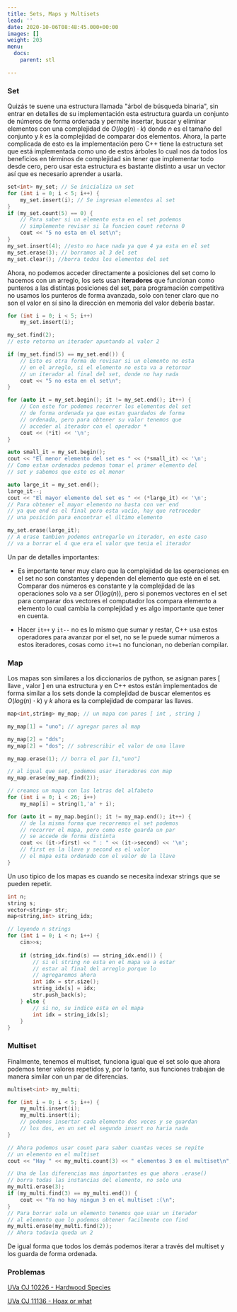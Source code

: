 ```yaml
---
title: Sets, Maps y Multisets
lead: ''
date: 2020-10-06T08:48:45.000+00:00
images: []
weight: 203
menu:
  docs:
    parent: stl

---
```

### Set

Quizás te suene una estructura llamada "árbol de búsqueda binaria", sin entrar en detalles de su implementación esta estructura guarda un conjunto de números de forma ordenada y permite insertar, buscar y eliminar elementos con una complejidad de $O( log(n) \cdot k )$ donde $n$ es el tamaño del conjunto y $k$ es la complejidad de comparar dos elementos. Ahora, la parte complicada de esto es la implementación pero C++ tiene la estructura set que está implementada como uno de estos árboles lo cual nos da todos los beneficios en términos de complejidad sin tener que implementar todo desde cero, pero usar esta estructura es bastante distinto a usar un vector así que es necesario aprender a usarla.

```c++
set<int> my_set; // Se inicializa un set
for (int i = 0; i < 5; i++) {
	my_set.insert(i); // Se ingresan elementos al set
}
if (my_set.count(5) == 0) {
	// Para saber si un elemento esta en el set podemos
	// simplemente revisar si la funcion count retorna 0
	cout << "5 no esta en el set\n";
}
my_set.insert(4); //esto no hace nada ya que 4 ya esta en el set
my_set.erase(3); // borramos al 3 del set
my_set.clear(); //borra todos los elementos del set
```

Ahora, no podemos acceder directamente a posiciones del set como lo hacemos con un arreglo, los sets usan **iteradores** que funcionan como punteros a las distintas posiciones del set, para programación competitiva no usamos los punteros de forma avanzada, solo con tener claro que no son el valor en sí sino la dirección en memoria del valor debería bastar.

```c++
for (int i = 0; i < 5; i++)
    my_set.insert(i);

my_set.find(2);
// esto retorna un iterador apuntando al valor 2

if (my_set.find(5) == my_set.end()) {
	// Esto es otra forma de revisar si un elemento no esta
	// en el arreglo, si el elemento no esta va a retornar
	// un iterador al final del set, donde no hay nada
	cout << "5 no esta en el set\n";
}

for (auto it = my_set.begin(); it != my_set.end(); it++) {
	// Con este for podemos recorrer los elementos del set
	// de forma ordenada ya que estan guardados de forma
	// ordenada, pero para obtener su valor tenemos que
	// acceder al iterador con el operador *
	cout << (*it) << '\n';
}

auto small_it = my_set.begin();
cout << "El menor elemento del set es " << (*small_it) << '\n';
// Como estan ordenados podemos tomar el primer elemento del
// set y sabemos que este es el menor

auto large_it = my_set.end();
large_it--;
cout << "El mayor elemento del set es " << (*large_it) << '\n';
// Para obtener el mayor elemento no basta con ver end
// ya que end es el final pero esta vacío, hay que retroceder
// una posición para encontrar el último elemento

my_set.erase(large_it);
// A erase tambien podemos entregarle un iterador, en este caso
// va a borrar el 4 que era el valor que tenia el iterador
```

Un par de detalles importantes:

- Es importante tener muy claro que la complejidad de las operaciones en el set no son constantes y dependen del elemento que esté en el set. Comparar dos números es constante y la complejidad de las operaciones solo va a ser $O( log(n) )$, pero si ponemos vectores en el set para comparar dos vectores el computador los compara elemento a elemento lo cual cambia la complejidad y es algo importante que tener en cuenta.

- Hacer `it++` y `it--` no es lo mismo que sumar y restar, C++ usa estos operadores para avanzar por el set, no se le puede sumar números a estos iteradores, cosas como `it+=1` no funcionan, no deberían compilar.

### Map

Los mapas son similares a los diccionarios de python, se asignan pares [ llave , valor ] en una estructura y en C++ estos están implementados de forma similar a los sets donde la complejidad de buscar elementos es $O( log(n) \cdot k )$ y $k$ ahora es la complejidad de comparar las llaves.

```c++
map<int,string> my_map; // un mapa con pares [ int , string ]

my_map[1] = "uno"; // agregar pares al map

my_map[2] = "dds"; 
my_map[2] = "dos"; // sobrescribir el valor de una llave

my_map.erase(1); // borra el par [1,"uno"]

// al igual que set, podemos usar iteradores con map
my_map.erase(my_map.find(2));

// creamos un mapa con las letras del alfabeto
for (int i = 0; i < 26; i++)
    my_map[i] = string(1,'a' + i);

for (auto it = my_map.begin(); it != my_map.end(); it++) {
	// de la misma forma que recorremos el set podemos
	// recorrer el mapa, pero como este guarda un par
	// se accede de forma distinta
	cout << (it->first) << " : " << (it->second) << '\n';
	// first es la llave y second es el valor
	// el mapa esta ordenado con el valor de la llave
}
```

Un uso tipico de los mapas es cuando se necesita indexar strings que se pueden repetir.

```c++
int n;
string s;
vector<string> str;
map<string,int> string_idx;

// leyendo n strings
for (int i = 0; i < n; i++) {
	cin>>s;
	
	if (string_idx.find(s) == string_idx.end()) {
		// si el string no esta en el mapa va a estar 
		// estar al final del arreglo porque lo
		// agregaremos ahora
		int idx = str.size();
		string_idx[s] = idx;
		str.push_back(s);
	} else {
		// si no, su indice esta en el mapa
		int idx = string_idx[s];
	}
}
```

### Multiset

Finalmente, tenemos el multiset, funciona igual que el set solo que ahora podemos tener valores repetidos y, por lo tanto, sus funciones trabajan de manera similar con un par de diferencias.

```c++
multiset<int> my_multi;

for (int i = 0; i < 5; i++) {
	my_multi.insert(i);
	my_multi.insert(i);
	// podemos insertar cada elemento dos veces y se guardan
	// los dos, en un set el segundo insert no haria nada
}

// Ahora podemos usar count para saber cuantas veces se repite
// un elemento en el multiset
cout << "Hay " << my_multi.count(3) << " elementos 3 en el multiset\n";

// Una de las diferencias mas importantes es que ahora .erase()
// borra todas las instancias del elemento, no solo una
my_multi.erase(3);
if (my_multi.find(3) == my_multi.end()) {
	cout << "Ya no hay ningun 3 en el multiset :(\n";
}
// Para borrar solo un elemento tenemos que usar un iterador
// al elemento que lo podemos obtener facilmente con find
my_multi.erase(my_multi.find(2));
// Ahora todavia queda un 2
```

De igual forma que todos los demás podemos iterar a través del multiset y los guarda de forma ordenada.

### Problemas

[UVa OJ 10226 - Hardwood Species](https://onlinejudge.org/index.php?option=com_onlinejudge&Itemid=8&category=24&page=show_problem&problem=1167)

[UVa OJ 11136 - Hoax or what](https://onlinejudge.org/index.php?option=com_onlinejudge&Itemid=8&category=24&page=show_problem&problem=2077)

